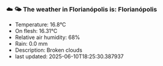 ### ☁️ 🌤️  The weather in Florianópolis is: Florianópolis

- Temperature: 16.8°C
- On flesh: 16.31°C
- Relative air humidity: 68%
- Rain: 0.0 mm
- Description: Broken clouds
- last updated: 2025-06-10T18:25:30.387937
